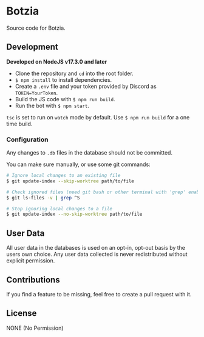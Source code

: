 # Botzia

Source code for Botzia.

## Development

**Developed on NodeJS v17.3.0 and later**

- Clone the repository and `cd` into the root folder.
- `$ npm install` to install dependencies.
- Create a `.env` file and your token provided by Discord as `TOKEN=YourToken`.
- Build the JS code with `$ npm run build`.
- Run the bot with `$ npm start`.

`tsc` is set to run on `watch` mode by default. Use `$ npm run build` for a one time build.

### Configuration

Any changes to `.db` files in the database should not be committed.

You can make sure manually, or use some git commands:

```bash
# Ignore local changes to an existing file
$ git update-index --skip-worktree path/to/file

# Check ignored files (need git bash or other terminal with 'grep' enabled)
$ git ls-files -v | grep ^S

# Stop ignoring local changes to a file
$ git update-index --no-skip-worktree path/to/file
```

## User Data

All user data in the databases is used on an opt-in, opt-out basis by the users own choice. Any user data collected is never redistributed without explicit permission.

## Contributions

If you find a feature to be missing, feel free to create a pull request with it.

## License

NONE (No Permission)